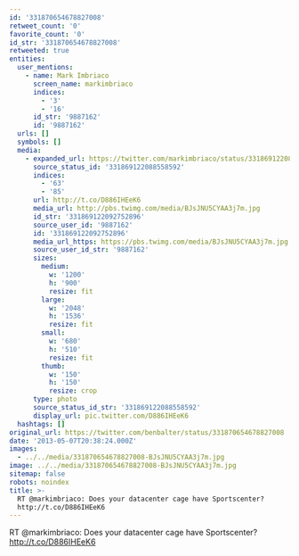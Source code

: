 ```yaml
---
id: '331870654678827008'
retweet_count: '0'
favorite_count: '0'
id_str: '331870654678827008'
retweeted: true
entities:
  user_mentions:
    - name: Mark Imbriaco
      screen_name: markimbriaco
      indices:
        - '3'
        - '16'
      id_str: '9887162'
      id: '9887162'
  urls: []
  symbols: []
  media:
    - expanded_url: https://twitter.com/markimbriaco/status/331869122088558592/photo/1
      source_status_id: '331869122088558592'
      indices:
        - '63'
        - '85'
      url: http://t.co/D886IHEeK6
      media_url: http://pbs.twimg.com/media/BJsJNU5CYAA3j7m.jpg
      id_str: '331869122092752896'
      source_user_id: '9887162'
      id: '331869122092752896'
      media_url_https: https://pbs.twimg.com/media/BJsJNU5CYAA3j7m.jpg
      source_user_id_str: '9887162'
      sizes:
        medium:
          w: '1200'
          h: '900'
          resize: fit
        large:
          w: '2048'
          h: '1536'
          resize: fit
        small:
          w: '680'
          h: '510'
          resize: fit
        thumb:
          w: '150'
          h: '150'
          resize: crop
      type: photo
      source_status_id_str: '331869122088558592'
      display_url: pic.twitter.com/D886IHEeK6
  hashtags: []
original_url: https://twitter.com/benbalter/status/331870654678827008
date: '2013-05-07T20:38:24.000Z'
images:
  - ../../media/331870654678827008-BJsJNU5CYAA3j7m.jpg
image: ../../media/331870654678827008-BJsJNU5CYAA3j7m.jpg
sitemap: false
robots: noindex
title: >-
  RT @markimbriaco: Does your datacenter cage have Sportscenter?
  http://t.co/D886IHEeK6
---
```


RT @markimbriaco: Does your datacenter cage have Sportscenter? http://t.co/D886IHEeK6